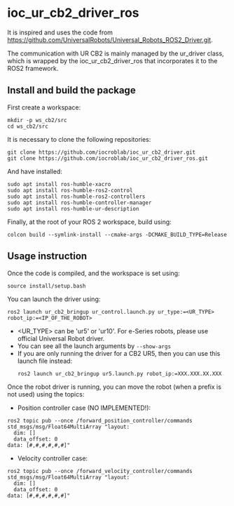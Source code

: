 # ioc_ur_cb2_driver_ros

It is inspired and uses the code from https://github.com/UniversalRobots/Universal_Robots_ROS2_Driver.git.

The communication with UR CB2 is mainly managed by the ur_driver class, which is wrapped by the ioc_ur_cb2_driver_ros that incorporates it to the ROS2 framework.

## Install and build the package

First create a workspace:
```
mkdir -p ws_cb2/src
cd ws_cb2/src
``` 
It is necessary to clone the following repositories:
```
git clone https://github.com/iocroblab/ioc_ur_cb2_driver.git
git clone https://github.com/iocroblab/ioc_ur_cb2_driver_ros.git
```
And have installed:
```
sudo apt install ros-humble-xacro
sudo apt install ros-humble-ros2-control
sudo apt install ros-humble-ros2-controllers
sudo apt install ros-humble-controller-manager
sudo apt install ros-humble-ur-description
```
Finally, at the root of your ROS 2 workspace, build using:
```
colcon build --symlink-install --cmake-args -DCMAKE_BUILD_TYPE=Release
``` 
## Usage instruction
Once the code is compiled, and the workspace is set using:
```
source install/setup.bash
``` 
You can launch the driver using:
```
ros2 launch ur_cb2_bringup ur_control.launch.py ur_type:=<UR_TYPE> robot_ip:=<IP_OF_THE_ROBOT>
```

- <UR_TYPE> can be 'ur5' or 'ur10'. For e-Series robots, please use official Universal Robot driver.
- You can see all the launch arguments by `--show-args`
- If you are only running the driver for a CB2 UR5, then you can use this launch file instead:
    ```
    ros2 launch ur_cb2_bringup ur5.launch.py robot_ip:=XXX.XXX.XX.XXX
    ```

Once the robot driver is running, you can move the robot (when a prefix is not used) using the topics:
- Position controller case (NO IMPLEMENTED!):
```
ros2 topic pub --once /forward_position_controller/commands std_msgs/msg/Float64MultiArray "layout:
  dim: []
  data_offset: 0
data: [#,#,#,#,#,#]"
```
- Velocity controller case:
```
ros2 topic pub --once /forward_velocity_controller/commands std_msgs/msg/Float64MultiArray "layout:
  dim: []
  data_offset: 0
data: [#,#,#,#,#,#]"
```
